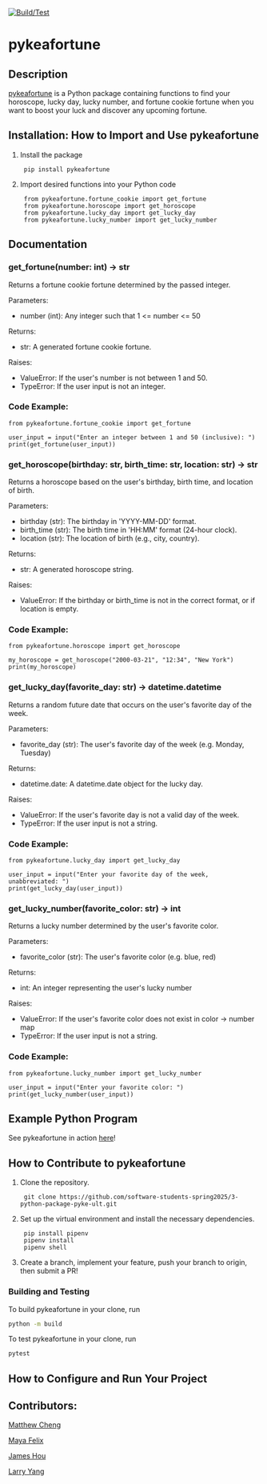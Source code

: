 [![Build/Test](https://github.com/software-students-spring2025/3-python-package-pyke-ult/actions/workflows/test.yml/badge.svg)](https://github.com/software-students-spring2025/3-python-package-pyke-ult/actions/workflows/test.yml)

# pykeafortune

## Description

[pykeafortune](https://pypi.org/project/pykeafortune/) is a Python package containing functions to find your horoscope, lucky day, lucky number, and fortune cookie fortune when you want to boost your luck and discover any upcoming fortune.

## Installation: How to Import and Use pykeafortune

1. Install the package

        pip install pykeafortune

2. Import desired functions into your Python code

        from pykeafortune.fortune_cookie import get_fortune
        from pykeafortune.horoscope import get_horoscope
        from pykeafortune.lucky_day import get_lucky_day
        from pykeafortune.lucky_number import get_lucky_number


## Documentation

### get_fortune(number: int) -> str

Returns a fortune cookie fortune determined by the passed integer.

Parameters:
- number (int): Any integer such that 1 <= number <= 50

Returns:
- str: A generated fortune cookie fortune.

Raises:
- ValueError: If the user's number is not between 1 and 50.
- TypeError: If the user input is not an integer.

### Code Example:

    from pykeafortune.fortune_cookie import get_fortune

    user_input = input("Enter an integer between 1 and 50 (inclusive): ")
    print(get_fortune(user_input))

### get_horoscope(birthday: str, birth_time: str, location: str) -> str

Returns a horoscope based on the user's birthday, birth time, and location of birth.

Parameters:
- birthday (str): The birthday in 'YYYY-MM-DD' format.
- birth_time (str): The birth time in 'HH:MM' format (24-hour clock).
- location (str): The location of birth (e.g., city, country).

Returns:
- str: A generated horoscope string.

Raises:
- ValueError: If the birthday or birth_time is not in the correct format, or if location is empty.

### Code Example:

    from pykeafortune.horoscope import get_horoscope

    my_horoscope = get_horoscope("2000-03-21", "12:34", "New York")
    print(my_horoscope)

### get_lucky_day(favorite_day: str) -> datetime.datetime

Returns a random future date that occurs on the user's favorite day of the week.

Parameters:
- favorite_day (str): The user's favorite day of the week (e.g. Monday, Tuesday)

Returns:
- datetime.date: A datetime.date object for the lucky day.

Raises:
- ValueError: If the user's favorite day is not a valid day of the week.
- TypeError: If the user input is not a string.

### Code Example:

    from pykeafortune.lucky_day import get_lucky_day

    user_input = input("Enter your favorite day of the week, unabbreviated: ")
    print(get_lucky_day(user_input))

### get_lucky_number(favorite_color: str) -> int

Returns a lucky number determined by the user's favorite color.

Parameters:
- favorite_color (str): The user's favorite color (e.g. blue, red)

Returns:
- int: An integer representing the user's lucky number

Raises:
- ValueError: If the user's favorite color does not exist in color -> number map
- TypeError: If the user input is not a string.

### Code Example:

    from pykeafortune.lucky_number import get_lucky_number

    user_input = input("Enter your favorite color: ")
    print(get_lucky_number(user_input))

## Example Python Program

See pykeafortune in action [here](https://github.com/software-students-spring2025/3-python-package-pyke-ult/blob/main/src/pykeafortune/__main__.py)!

## How to Contribute to pykeafortune

1. Clone the repository.

        git clone https://github.com/software-students-spring2025/3-python-package-pyke-ult.git

2. Set up the virtual environment and install the necessary dependencies.

        pip install pipenv
        pipenv install
        pipenv shell

3. Create a branch, implement your feature, push your branch to origin, then submit a PR!

### Building and Testing

To build pykeafortune in your clone, run

```sh
python -m build
```

To test pykeafortune in your clone, run

```sh
pytest
```

## How to Configure and Run Your Project

## Contributors:
[Matthew Cheng](https://github.com/mattchng)

[Maya Felix](https://github.com/mxf4596)

[James Hou](https://github.com/James-Hou22)

[Larry Yang](https://github.com/larryyang04)
